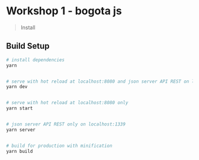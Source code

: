 # Workshop 1 - bogota js

> Install

## Build Setup

```bash
# install dependencies
yarn


# serve with hot reload at localhost:8080 and json server API REST on localhost:1339
yarn dev


# serve with hot reload at localhost:8080 only
yarn start


# json server API REST only on localhost:1339
yarn server


# build for production with minification
yarn build
```
